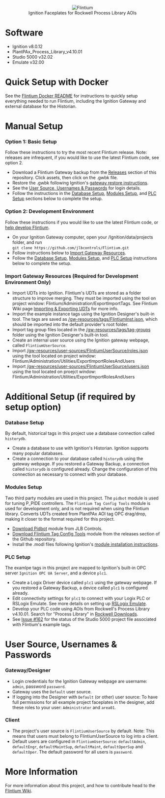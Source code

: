 <p align="center">
  <img src="https://user-images.githubusercontent.com/46946127/83900821-f093c280-a727-11ea-9bd5-7f5cd4714d05.png" alt="Flintium"/><br/>
  Ignition Faceplates for Rockwell Process Library AOIs
</p>  

# Software  
* Ignition v8.0.12   
* PlantPAx_Process_Library_v4.10.01  
* Studio 5000 v32.02  
* Emulate v32.00  

# Quick Setup with Docker
See the [Flintium Docker README](./docker/README.md) for instructions to quickly setup everything needed to run Flintium, including the Ignition Gateway and external database for the Historian.

# Manual Setup
### Option 1: Basic Setup
Follow these instructions to try the most recent Flintium release. Note: releases are infrequent, if you would like to use the latest Flintium code, see option 2.
* Download a Flintium Gateway backup from the [Releases](../../releases) section of this repository. Click assets, then click on the .gwbk file.
* Restore the .gwbk following Ignition's [gateway restore instructions](https://docs.inductiveautomation.com/display/DOC80/Gateway+Backup+and+Restore).
* See the [User Source, Usernames & Passwords](#user-source-usernames--passwords) for login details.
* Follow the instructions in the [Database Setup](#Database-Setup), [Modules Setup](#Modules-Setup), and [PLC Setup](#PLC-Setup) sections below to complete the setup.

### Option 2: Development Environment  
Follow these instructions if you would like to use the latest Flintium code, or [help develop Flintium](https://github.com/jlbcontrols/Flintium/wiki/Contributing).
* On your Ignition Gateway computer, open your /Ignition/data/projects folder, and run  
`git clone https://github.com/jlbcontrols/Flintium.git`  
* Follow instructions below to [Import Gateway Resources](#Import-Gateway-Resources).
* Follow the [Database Setup](#Database-Setup), [Modules Setup](#Modules-Setup), and [PLC Setup](#PLC-Setup) instructions below to complete the setup.

### Import Gateway Resources (Required for Development Environment Only)
* Import UDTs into Ignition. Flintium's UDTs are stored as a folder structure to improve merging. They must be imported using the tool on project window: Flintium/Administration/ExportImportTags. See Flintium Wiki page [Importing & Exporting UDTs](../../wiki/Importing-&-Exporting-UDTs) for more info.
* Import the example instance tags using the Ignition Designer's built-in tool. The tags are saved as [/gw-resources/tags/FlintiumInst.json](./gw-resources/tags/FlintiumInst.json), which should be imported into the default provider's root folder.  
* Import tag group files located in the [/gw-resources/tags/tag-groups](./gw-resources/tags/tag-groups) folder using the Ignition Designer's built-in tool.  
* Create an internal user source using the Ignition gateway webpage, called `FlintiumUserSource`.  
* Import [/gw-resources/user-sources/FlintiumUserSource/roles.json](./gw-resources/user-sources/FlintiumUserSource/roles.json) using the tool located on project window: Flintium/Administration/Utilities/ExportImportRolesAndUsers  
* Import [/gw-resources/user-sources/FlintiumUserSource/users.json](./gw-resources/user-sources/FlintiumUserSource/users.json) using the tool located on proejct window: Flintium/Administration/Utilities/ExportImportRolesAndUsers

# Additional Setup (if required by setup option)  
### Database Setup
By default, historical tags in this project use a database connection called `historydb`.
* Create a database to use with Ignition's Historian. Ignition supports many popular databases.
* Create a connection to your database called `historydb` using the gateway webpage. If you restored a Gateway Backup, a connection called `historydb` is configured already. Change the configuration of this connection as necessary to connect with your database.

### Modules Setup
Two third party modules are used in this project. The `pidbot` module is used for tuning P_PIDE controllers. The `Flintium Tag Config Tools` module is used for development only, and is not required when using the Flintium library. Converts UDTs created from PlantPAx AOI tag OPC drag/drop, making it closer to the format required for this project.  
* [Download Pidbot](https://www.jlbcontrols.com/pidbot) module from JLB Controls.
* [Download Flintium Tag Config Tools](https://github.com/jlbcontrols/flintium-tag-config-tools) module from the releases section of the Github repository.
* Install the .modl files following Ignition's [module installation instructions](https://docs.inductiveautomation.com/display/DOC80/Installing+or+Upgrading+a+Module).

### PLC Setup
The examlpe tags in this project are mapped to Ignition's built-in OPC server `Ignition OPC UA Server`, and a device `plc1`.
* Create a Logix Driver device called `plc1` using the gateway webpage. If you restored a Gateway Backup, a device called `plc1` is configured already.  
* Edit connectivity settings for `plc1` to connect with your Logix PLC or RSLogix Emulate. See more details on setting up [RSLogix Emulate](../../wiki/Setting-up-RSLogix-Emulate).
* Develop your PLC code using AOIs from Rockwell's Process Library v4.10.01. Search for "Process Library" in [Rockwell Downloads](https://compatibility.rockwellautomation.com/Pages/MultiProductDownload.aspx?crumb=112).
* See [Issue #162](../../issues/162) for the status of the Studio 5000 project file associated with Flintium's example tags.

# User Source, Usernames & Passwords
### Gateway/Designer
* Login credentials for the Ignition Gateway webpage are username: `admin`, password `password`.
* Gateway uses the `Default` user source.
* If logging into the Designer with `Default` (or other) user source: To have full permissions for all example project faceplates in the designer, add these roles to your user: `Administrator` and `area01`.
### Client
* The project's user source is `FlintiumUserSource` by default. Note: This means that users must belong to FlintiumUserSource to log into a client.  
* Default users are configured in `FlintiumUserSource`: `defaultAdmin`, `defaultEngr`, `defaultMaintSup`, `defaultMaint`, `defaultOperSup` and `defaultOper`. The default password for all users is `password`.

# More Information
For more information about this project, and how to contribute head to the [Flintium Wiki](../../wiki).
